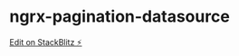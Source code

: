 # ngrx-pagination-datasource

[Edit on StackBlitz ⚡️](https://stackblitz.com/edit/github-by7d9s-fzx9qr)
